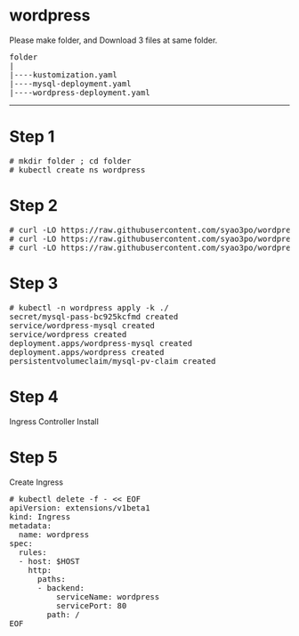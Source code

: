 # wordpress

Please make folder, and Download 3 files at same folder.
<pre>
folder
|
|----kustomization.yaml
|----mysql-deployment.yaml
|----wordpress-deployment.yaml
</pre>
---------

# Step 1
<pre>
# mkdir folder ; cd folder
# kubectl create ns wordpress
</pre>

# Step 2
<pre>
# curl -LO https://raw.githubusercontent.com/syao3po/wordpress/master/kustomization.yaml
# curl -LO https://raw.githubusercontent.com/syao3po/wordpress/master/mysql-deployment.yaml
# curl -LO https://raw.githubusercontent.com/syao3po/wordpress/master/wordpress-deployment.yaml
</pre>
# Step 3
<pre>
# kubectl -n wordpress apply -k ./
secret/mysql-pass-bc925kcfmd created
service/wordpress-mysql created
service/wordpress created
deployment.apps/wordpress-mysql created
deployment.apps/wordpress created
persistentvolumeclaim/mysql-pv-claim created
</pre>

# Step 4
Ingress Controller Install



# Step 5

Create Ingress
<pre>
# kubectl delete -f - << EOF
apiVersion: extensions/v1beta1
kind: Ingress
metadata:
  name: wordpress
spec:
  rules:
  - host: $HOST
    http:
      paths:
      - backend:
          serviceName: wordpress
          servicePort: 80
        path: /
EOF
</pre>
